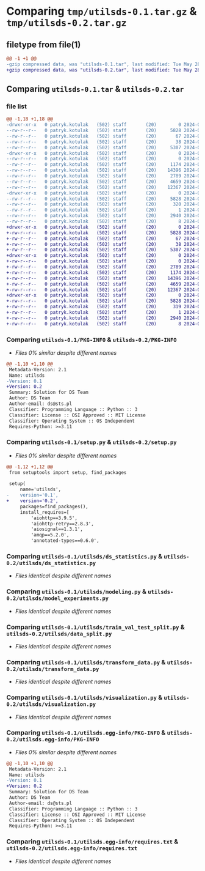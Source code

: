# Comparing `tmp/utilsds-0.1.tar.gz` & `tmp/utilsds-0.2.tar.gz`

## filetype from file(1)

```diff
@@ -1 +1 @@
-gzip compressed data, was "utilsds-0.1.tar", last modified: Tue May 28 09:47:05 2024, max compression
+gzip compressed data, was "utilsds-0.2.tar", last modified: Tue May 28 10:11:13 2024, max compression
```

## Comparing `utilsds-0.1.tar` & `utilsds-0.2.tar`

### file list

```diff
@@ -1,18 +1,18 @@
-drwxr-xr-x   0 patryk.kotulak   (502) staff       (20)        0 2024-05-28 09:47:05.538712 utilsds-0.1/
--rw-r--r--   0 patryk.kotulak   (502) staff       (20)     5828 2024-05-28 09:47:05.536200 utilsds-0.1/PKG-INFO
--rw-r--r--   0 patryk.kotulak   (502) staff       (20)       67 2024-05-28 09:39:30.000000 utilsds-0.1/README.md
--rw-r--r--   0 patryk.kotulak   (502) staff       (20)       38 2024-05-28 09:47:05.538776 utilsds-0.1/setup.cfg
--rw-r--r--   0 patryk.kotulak   (502) staff       (20)     5307 2024-05-28 09:39:31.000000 utilsds-0.1/setup.py
-drwxr-xr-x   0 patryk.kotulak   (502) staff       (20)        0 2024-05-28 09:47:05.530696 utilsds-0.1/utilsds/
--rw-r--r--   0 patryk.kotulak   (502) staff       (20)        0 2024-05-28 09:41:40.000000 utilsds-0.1/utilsds/__init__.py
--rw-r--r--   0 patryk.kotulak   (502) staff       (20)     1174 2024-05-28 09:39:30.000000 utilsds-0.1/utilsds/ds_statistics.py
--rw-r--r--   0 patryk.kotulak   (502) staff       (20)    14396 2024-05-28 09:39:30.000000 utilsds-0.1/utilsds/modeling.py
--rw-r--r--   0 patryk.kotulak   (502) staff       (20)     2789 2024-05-28 09:39:31.000000 utilsds-0.1/utilsds/train_val_test_split.py
--rw-r--r--   0 patryk.kotulak   (502) staff       (20)     4659 2024-05-28 09:39:31.000000 utilsds-0.1/utilsds/transform_data.py
--rw-r--r--   0 patryk.kotulak   (502) staff       (20)    12367 2024-05-28 09:39:31.000000 utilsds-0.1/utilsds/visualization.py
-drwxr-xr-x   0 patryk.kotulak   (502) staff       (20)        0 2024-05-28 09:47:05.532551 utilsds-0.1/utilsds.egg-info/
--rw-r--r--   0 patryk.kotulak   (502) staff       (20)     5828 2024-05-28 09:47:05.000000 utilsds-0.1/utilsds.egg-info/PKG-INFO
--rw-r--r--   0 patryk.kotulak   (502) staff       (20)      320 2024-05-28 09:47:05.000000 utilsds-0.1/utilsds.egg-info/SOURCES.txt
--rw-r--r--   0 patryk.kotulak   (502) staff       (20)        1 2024-05-28 09:47:05.000000 utilsds-0.1/utilsds.egg-info/dependency_links.txt
--rw-r--r--   0 patryk.kotulak   (502) staff       (20)     2940 2024-05-28 09:47:05.000000 utilsds-0.1/utilsds.egg-info/requires.txt
--rw-r--r--   0 patryk.kotulak   (502) staff       (20)        8 2024-05-28 09:47:05.000000 utilsds-0.1/utilsds.egg-info/top_level.txt
+drwxr-xr-x   0 patryk.kotulak   (502) staff       (20)        0 2024-05-28 10:11:13.488775 utilsds-0.2/
+-rw-r--r--   0 patryk.kotulak   (502) staff       (20)     5828 2024-05-28 10:11:13.487337 utilsds-0.2/PKG-INFO
+-rw-r--r--   0 patryk.kotulak   (502) staff       (20)       67 2024-05-28 09:39:30.000000 utilsds-0.2/README.md
+-rw-r--r--   0 patryk.kotulak   (502) staff       (20)       38 2024-05-28 10:11:13.488855 utilsds-0.2/setup.cfg
+-rw-r--r--   0 patryk.kotulak   (502) staff       (20)     5307 2024-05-28 10:11:11.000000 utilsds-0.2/setup.py
+drwxr-xr-x   0 patryk.kotulak   (502) staff       (20)        0 2024-05-28 10:11:13.477390 utilsds-0.2/utilsds/
+-rw-r--r--   0 patryk.kotulak   (502) staff       (20)        0 2024-05-28 09:41:40.000000 utilsds-0.2/utilsds/__init__.py
+-rw-r--r--   0 patryk.kotulak   (502) staff       (20)     2789 2024-05-28 09:39:31.000000 utilsds-0.2/utilsds/data_split.py
+-rw-r--r--   0 patryk.kotulak   (502) staff       (20)     1174 2024-05-28 09:39:30.000000 utilsds-0.2/utilsds/ds_statistics.py
+-rw-r--r--   0 patryk.kotulak   (502) staff       (20)    14396 2024-05-28 09:39:30.000000 utilsds-0.2/utilsds/model_experiments.py
+-rw-r--r--   0 patryk.kotulak   (502) staff       (20)     4659 2024-05-28 09:39:31.000000 utilsds-0.2/utilsds/transform_data.py
+-rw-r--r--   0 patryk.kotulak   (502) staff       (20)    12367 2024-05-28 09:39:31.000000 utilsds-0.2/utilsds/visualization.py
+drwxr-xr-x   0 patryk.kotulak   (502) staff       (20)        0 2024-05-28 10:11:13.483372 utilsds-0.2/utilsds.egg-info/
+-rw-r--r--   0 patryk.kotulak   (502) staff       (20)     5828 2024-05-28 10:11:13.000000 utilsds-0.2/utilsds.egg-info/PKG-INFO
+-rw-r--r--   0 patryk.kotulak   (502) staff       (20)      319 2024-05-28 10:11:13.000000 utilsds-0.2/utilsds.egg-info/SOURCES.txt
+-rw-r--r--   0 patryk.kotulak   (502) staff       (20)        1 2024-05-28 10:11:13.000000 utilsds-0.2/utilsds.egg-info/dependency_links.txt
+-rw-r--r--   0 patryk.kotulak   (502) staff       (20)     2940 2024-05-28 10:11:13.000000 utilsds-0.2/utilsds.egg-info/requires.txt
+-rw-r--r--   0 patryk.kotulak   (502) staff       (20)        8 2024-05-28 10:11:13.000000 utilsds-0.2/utilsds.egg-info/top_level.txt
```

### Comparing `utilsds-0.1/PKG-INFO` & `utilsds-0.2/PKG-INFO`

 * *Files 0% similar despite different names*

```diff
@@ -1,10 +1,10 @@
 Metadata-Version: 2.1
 Name: utilsds
-Version: 0.1
+Version: 0.2
 Summary: Solution for DS Team
 Author: DS Team
 Author-email: ds@sts.pl
 Classifier: Programming Language :: Python :: 3
 Classifier: License :: OSI Approved :: MIT License
 Classifier: Operating System :: OS Independent
 Requires-Python: >=3.11
```

### Comparing `utilsds-0.1/setup.py` & `utilsds-0.2/setup.py`

 * *Files 0% similar despite different names*

```diff
@@ -1,12 +1,12 @@
 from setuptools import setup, find_packages
 
 setup(
     name='utilsds',
-    version='0.1',
+    version='0.2',
     packages=find_packages(),
     install_requires=[
         'aiohttp==3.9.5',
         'aiohttp-retry==2.8.3',
         'aiosignal==1.3.1',
         'amqp==5.2.0',
         'annotated-types==0.6.0',
```

### Comparing `utilsds-0.1/utilsds/ds_statistics.py` & `utilsds-0.2/utilsds/ds_statistics.py`

 * *Files identical despite different names*

### Comparing `utilsds-0.1/utilsds/modeling.py` & `utilsds-0.2/utilsds/model_experiments.py`

 * *Files identical despite different names*

### Comparing `utilsds-0.1/utilsds/train_val_test_split.py` & `utilsds-0.2/utilsds/data_split.py`

 * *Files identical despite different names*

### Comparing `utilsds-0.1/utilsds/transform_data.py` & `utilsds-0.2/utilsds/transform_data.py`

 * *Files identical despite different names*

### Comparing `utilsds-0.1/utilsds/visualization.py` & `utilsds-0.2/utilsds/visualization.py`

 * *Files identical despite different names*

### Comparing `utilsds-0.1/utilsds.egg-info/PKG-INFO` & `utilsds-0.2/utilsds.egg-info/PKG-INFO`

 * *Files 0% similar despite different names*

```diff
@@ -1,10 +1,10 @@
 Metadata-Version: 2.1
 Name: utilsds
-Version: 0.1
+Version: 0.2
 Summary: Solution for DS Team
 Author: DS Team
 Author-email: ds@sts.pl
 Classifier: Programming Language :: Python :: 3
 Classifier: License :: OSI Approved :: MIT License
 Classifier: Operating System :: OS Independent
 Requires-Python: >=3.11
```

### Comparing `utilsds-0.1/utilsds.egg-info/requires.txt` & `utilsds-0.2/utilsds.egg-info/requires.txt`

 * *Files identical despite different names*


